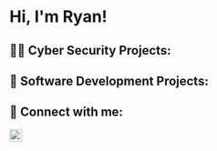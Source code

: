 <h1>Hi, I'm Ryan! 
<h2>👨‍💻 Cyber Security Projects:</h2>

  
<h2>🔭 Software Development Projects:</h2>
  

<h2> 🤳 Connect with me:</h2>

[<img align="left" alt="JoshMadakor | Twitter" width="22px" src="https://cdn.jsdelivr.net/npm/simple-icons@v3/icons/twitter.svg" />][twitter]


[twitter]: https://twitter.com/RyanAWhite74
